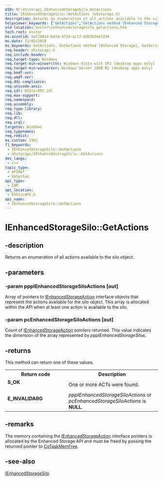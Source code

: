 ```yaml
---
UID: NF:ehstorapi.IEnhancedStorageSilo.GetActions
title: IEnhancedStorageSilo::GetActions (ehstorapi.h)
description: Returns an enumeration of all actions available to the silo object.
helpviewer_keywords: ["GetActions","GetActions method [Enhanced Storage]","GetActions method [Enhanced Storage]","IEnhancedStorageSilo interface","IEnhancedStorageSilo interface [Enhanced Storage]","GetActions method","IEnhancedStorageSilo.GetActions","IEnhancedStorageSilo::GetActions","ehstorapi/IEnhancedStorageSilo::GetActions","enstor.ienhancedstoragesilo_getactions"]
old-location: enstor\ienhancedstoragesilo_getactions.htm
tech.root: enstor
ms.assetid: eaf24814-b47a-4f33-ac17-d3b5b344f234
ms.date: 12/05/2018
ms.keywords: GetActions, GetActions method [Enhanced Storage], GetActions method [Enhanced Storage],IEnhancedStorageSilo interface, IEnhancedStorageSilo interface [Enhanced Storage],GetActions method, IEnhancedStorageSilo.GetActions, IEnhancedStorageSilo::GetActions, ehstorapi/IEnhancedStorageSilo::GetActions, enstor.ienhancedstoragesilo_getactions
req.header: ehstorapi.h
req.include-header: 
req.target-type: Windows
req.target-min-winverclnt: Windows Vista with SP2 [desktop apps only]
req.target-min-winversvr: Windows Server 2008 R2 [desktop apps only]
req.kmdf-ver: 
req.umdf-ver: 
req.ddi-compliance: 
req.unicode-ansi: 
req.idl: EhStorAPI.idl
req.max-support: 
req.namespace: 
req.assembly: 
req.type-library: 
req.lib: 
req.dll: 
req.irql: 
targetos: Windows
req.typenames: 
req.redist: 
ms.custom: 19H1
f1_keywords:
 - IEnhancedStorageSilo::GetActions
 - ehstorapi/IEnhancedStorageSilo::GetActions
dev_langs:
 - c++
topic_type:
 - APIRef
 - kbSyntax
api_type:
 - COM
api_location:
 - EhStorAPI.h
api_name:
 - IEnhancedStorageSilo::GetActions
---
```


# IEnhancedStorageSilo::GetActions


## -description

Returns an enumeration of all actions available to the silo object.

## -parameters

### -param pppIEnhancedStorageSiloActions [out]

Array of pointers to <a href="/previous-versions/windows/desktop/api/ehstorapi/nn-ehstorapi-ienhancedstoragesiloaction">IEnhancedStorageAction</a> interface objects that represent the actions available for the silo object. This array is allocated within the API when at least one action is available to the silo.

### -param pcEnhancedStorageSiloActions [out]

Count of <a href="/previous-versions/windows/desktop/api/ehstorapi/nn-ehstorapi-ienhancedstoragesiloaction">IEnhancedStorageAction</a> pointers returned. This value indicates the dimension of the  array represented by <i>pppIEnhancedStorageSilos</i>.

## -returns

This method can return one of these values.

<table>
<tr>
<th>Return code</th>
<th>Description</th>
</tr>
<tr>
<td width="40%">
<dl>
<dt><b>S_OK</b></dt>
</dl>
</td>
<td width="60%">
One or more ACTs were found.

</td>
</tr>
<tr>
<td width="40%">
<dl>
<dt><b>E_INVALIDARG</b></dt>
</dl>
</td>
<td width="60%">
<i>pppIEnhancedStorageSiloActions</i> or  <i>pcEnhancedStorageSiloActions</i> is <b>NULL</b>.

</td>
</tr>
</table>

## -remarks

The memory containing the <a href="/previous-versions/windows/desktop/api/ehstorapi/nn-ehstorapi-ienhancedstoragesiloaction">IEnhancedStorageAction</a> interface pointers is allocated by the Enhanced Storage API and must be freed by passing the returned pointer to <a href="/windows/desktop/api/combaseapi/nf-combaseapi-cotaskmemfree">CoTaskMemFree</a>.

## -see-also

<a href="/previous-versions/windows/desktop/api/ehstorapi/nn-ehstorapi-ienhancedstoragesilo">IEnhancedStorageSilo</a>

